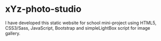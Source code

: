 # xYz-photo-studio
I have developed this static website for school mini-project using HTML5, CSS3/Sass, JavaScript, Bootstrap and simpleLightBox script for image gallery.
